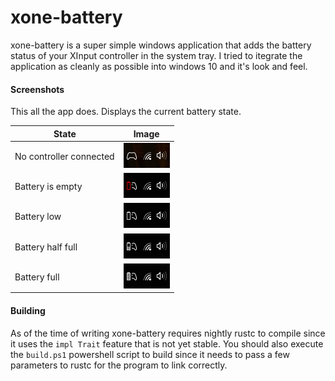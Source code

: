 # xone-battery

xone-battery is a super simple windows application that adds the battery status of your XInput controller in the system tray.
I tried to itegrate the application as cleanly as possible into windows 10 and it's look and feel.

#### Screenshots
This all the app does. Displays the current battery state.

| State                   | Image                     |
| ----------------------- |:-------------------------:|
| No controller connected | ![No controller][none-ex] |
| Battery is empty        | ![Empty][empty-ex]        |
| Battery low             | ![Low][low-ex]            |
| Battery half full       | ![Medium][medium-ex]      |
| Battery full            | ![Full][full-ex]          |

[none-ex]: https://raw.githubusercontent.com/ksev/xone-battery/master/res/none_ex.png
[empty-ex]: https://raw.githubusercontent.com/ksev/xone-battery/master/res/empty_ex.png
[low-ex]: https://raw.githubusercontent.com/ksev/xone-battery/master/res/low_ex.png
[medium-ex]: https://raw.githubusercontent.com/ksev/xone-battery/master/res/medium_ex.png
[full-ex]: https://raw.githubusercontent.com/ksev/xone-battery/master/res/full_ex.png

#### Building
As of the time of writing xone-battery requires nightly rustc to compile since it uses the `impl Trait` feature that is not yet stable. 
You should also execute the `build.ps1` powershell script to build since it needs to pass a few parameters to rustc for the program to link correctly.